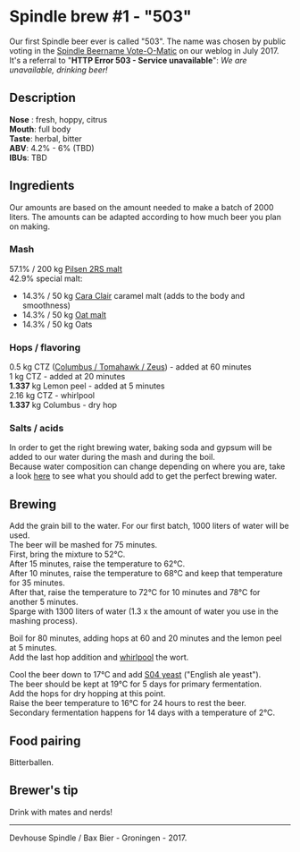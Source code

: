 # Spindle brew #1 - "503"

Our first Spindle beer ever is called "503". 
The name was chosen by public voting in the [Spindle Beername Vote-O-Matic](https://wearespindle.com/articles/spindle-presents-the-first-groninger-open-source-beer/) on our weblog in July 2017.  
It's a referral to "**HTTP Error 503 - Service unavailable**": *We are unavailable, drinking beer!*

## Description

**Nose** : fresh, hoppy, citrus  
**Mouth**: full body  
**Taste**: herbal, bitter  
**ABV**: 4.2% - 6% (TBD)  
**IBUs**: TBD

## Ingredients 

Our amounts are based on the amount needed to make a batch of 2000 liters. The amounts can be adapted according to how much beer you plan on making. 

### Mash

57.1% / 200 kg [Pilsen 2RS malt](http://www.castlemalting.com/CastleMaltingMaltSpecification.asp?Command=QualityParameters2&SpecificationID=196&CropYear=2012&Language=English)  
42.9% special malt:  
*	14.3% / 50 kg [Cara Clair](http://www.castlemalting.com/CastleMaltingMaltSpecification.asp?Command=QualityParameters2&SpecificationID=232&CropYear=2012&Language=English) caramel malt (adds to the body and smoothness)  
*	14.3% / 50 kg [Oat malt](http://www.castlemalting.com/CastleMaltingMaltSpecification.asp?Command=QualityParameters2&SpecificationID=218&CropYear=2012&Language=English)  
*	14.3% / 50 kg Oats  

### Hops / flavoring

0.5 kg CTZ ([Columbus / Tomahawk / Zeus](http://freshops.com/shop/hop/bittering-hop/ctz-hop/)) - added at 60 minutes  
1 kg CTZ - added at 20 minutes  
**1.337** kg Lemon peel - added at 5 minutes  
2.16 kg CTZ - whirlpool  
**1.337** kg Columbus - dry hop

### Salts / acids

In order to get the right brewing water, baking soda and gypsum will be added to our water during the mash and during the boil.  
Because water composition can change depending on where you are, take a look [here](http://howtobrew.com/book/section-3/understanding-the-mash-ph/using-salts-for-brewing-water-adjustment) to see what you should add to get the perfect brewing water. 

## Brewing

Add the grain bill to the water. For our first batch, 1000 liters of water will be used.  
The beer will be mashed for 75 minutes.  
First, bring the mixture to 52°C.  
After 15 minutes, raise the temperature to 62°C.  
After 10 minutes, raise the temperature to 68°C and keep that temperature for 35 minutes.  
After that, raise the temperature to 72°C for 10 minutes and 78°C for another 5 minutes.  
Sparge with 1300 liters of water (1.3 x the amount of water you use in the mashing process).

Boil for 80 minutes, adding hops at 60 and 20 minutes and the lemon peel at 5 minutes.  
Add the last hop addition and [whirlpool](https://www.experimentalbrew.com/experiments/hop-whirlpool-does-steeping-lower-temperature-improve-final-hop-character) the wort. 

Cool the beer down to 17°C and add [S04 yeast](http://www.northernbrewer.com/safale-s-04-whitbread) ("English ale yeast").  
The beer should be kept at 19°C for 5 days for primary fermentation.  
Add the hops for dry hopping at this point.  
Raise the beer temperature to 16°C for 24 hours to rest the beer.  
Secondary fermentation happens for 14 days with a temperature of 2°C. 

## Food pairing

Bitterballen.

## Brewer's tip

Drink with mates and nerds! 

---
Devhouse Spindle / Bax Bier - Groningen - 2017.
